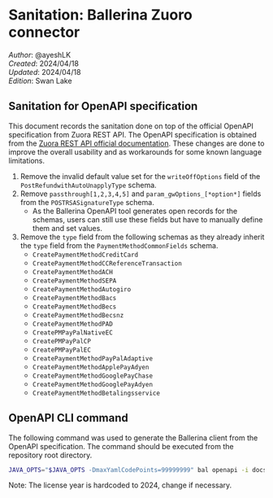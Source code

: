 # Sanitation: Ballerina Zuoro connector

_Author_: @ayeshLK \
_Created_: 2024/04/18 \
_Updated_: 2024/04/18 \
_Edition_: Swan Lake

## Sanitation for OpenAPI specification

This document records the sanitation done on top of the official OpenAPI specification from Zuora REST API. The OpenAPI specification is obtained from the [Zuora REST API official documentation](https://developer.zuora.com/api-references/api/overview/). These changes are done to improve the overall usability and as workarounds for some known language limitations.

1. Remove the invalid default value set for the `writeOffOptions` field of the `PostRefundwithAutoUnapplyType` schema.
2. Remove `passthrough[1,2,3,4,5]` and `param_gwOptions_[*option*]` fields from the `POSTRSASignatureType` schema.
    * As the Ballerina OpenAPI tool generates open records for the schemas, users can still use these fields but have to manually define them and set values.
3. Remove the `type` field from the following schemas as they already inherit the `type` field from the `PaymentMethodCommonFields` schema.
    * `CreatePaymentMethodCreditCard`
    * `CreatePaymentMethodCCReferenceTransaction`
    * `CreatePaymentMethodACH`
    * `CreatePaymentMethodSEPA`
    * `CreatePaymentMethodAutogiro`
    * `CreatePaymentMethodBacs`
    * `CreatePaymentMethodBecs`
    * `CreatePaymentMethodBecsnz`
    * `CreatePaymentMethodPAD`
    * `CreatePMPayPalNativeEC`
    * `CreatePMPayPalCP`
    * `CreatePMPayPalEC`
    * `CreatePaymentMethodPayPalAdaptive`
    * `CreatePaymentMethodApplePayAdyen`
    * `CreatePaymentMethodGooglePayChase`
    * `CreatePaymentMethodGooglePayAdyen`
    * `CreatePaymentMethodBetalingsservice`

## OpenAPI CLI command

The following command was used to generate the Ballerina client from the OpenAPI specification. The command should be executed from the repository root directory.

```bash
JAVA_OPTS="$JAVA_OPTS -DmaxYamlCodePoints=99999999" bal openapi -i docs/spec/openapi.yml --mode client --license docs/license.txt -o ballerina
```

Note: The license year is hardcoded to 2024, change if necessary.
